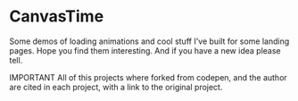 # CanvasTime
Some demos of loading animations and cool stuff I've built for some landing pages. Hope you find them interesting. And if you have a new idea please tell.

IMPORTANT
All of this projects where forked from codepen, and the author are cited in each project, with a link to the original project.
